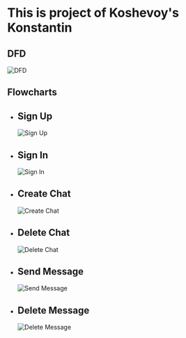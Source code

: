 # This is project of Koshevoy's Konstantin

## DFD
![DFD](https://github.com/c0st1nus/Forum/blob/69b78fb550558941efa88f77eab827f9b68b212a/DFD/Koshevoy's%20DFD.png)

## Flowcharts
- ## Sign Up
  ![Sign Up](https://github.com/c0st1nus/Forum/blob/69b78fb550558941efa88f77eab827f9b68b212a/Flowcharts/Sign%20Up/SignUp.png)
- ## Sign In
  ![Sign In](https://github.com/c0st1nus/Forum/blob/69b78fb550558941efa88f77eab827f9b68b212a/Flowcharts/Sign%20In/SignIn.png)
- ## Create Chat
  ![Create Chat](https://github.com/c0st1nus/Forum/blob/69b78fb550558941efa88f77eab827f9b68b212a/Flowcharts/Create%20Chat/CreateChat.png)
- ## Delete Chat
  ![Delete Chat](https://github.com/c0st1nus/Forum/blob/69b78fb550558941efa88f77eab827f9b68b212a/Flowcharts/Delete%20Chat/DeleteChat.png)
- ## Send Message
  ![Send Message](https://github.com/c0st1nus/Forum/blob/69b78fb550558941efa88f77eab827f9b68b212a/Flowcharts/Send%20Message/SendMessage.png)
- ## Delete Message
  ![Delete Message](https://github.com/c0st1nus/Forum/blob/69b78fb550558941efa88f77eab827f9b68b212a/Flowcharts/Delete%20Message/DeleteMessage.png)
